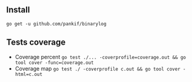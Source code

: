 ## Install

```
go get -u github.com/pankif/binarylog
```

## Tests coverage
- Coverage percent `go test ./... -coverprofile=coverage.out && go tool cover -func=coverage.out`
- Coverage map `go test ./ -coverprofile c.out && go tool cover -html=c.out`
